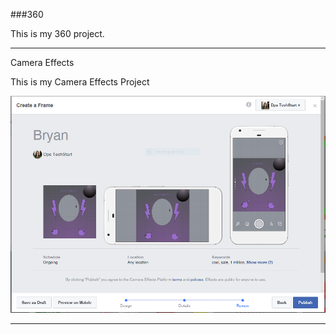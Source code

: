 ###360

This is my 360 project.

<script src="//360.vizor.io/scripts/embed.js" data-vizorurl="https://360.vizor.io/embed/v/db6" ></script>

***

Camera Effects

This is my Camera Effects Project

![picture_title](https://github.com/bryanbarragan/bryanbarragan.github.io/blob/master/Bryan.PNG?raw=true "Optional Title")


***
